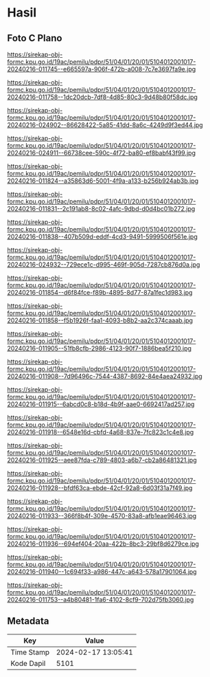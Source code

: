 # Hasil

## Foto C Plano

https://sirekap-obj-formc.kpu.go.id/19ac/pemilu/pdpr/51/04/01/20/01/5104012001017-20240216-011745--e665597a-906f-472b-a008-7c7e3697fa9e.jpg

https://sirekap-obj-formc.kpu.go.id/19ac/pemilu/pdpr/51/04/01/20/01/5104012001017-20240216-011758--1dc20dcb-7df8-4d85-80c3-9d48b80f58dc.jpg

https://sirekap-obj-formc.kpu.go.id/19ac/pemilu/pdpr/51/04/01/20/01/5104012001017-20240216-024902--86628422-5a85-41dd-8a6c-4249d9f3ed44.jpg

https://sirekap-obj-formc.kpu.go.id/19ac/pemilu/pdpr/51/04/01/20/01/5104012001017-20240216-024911--66738cee-590c-4f72-ba80-ef8babf43f99.jpg

https://sirekap-obj-formc.kpu.go.id/19ac/pemilu/pdpr/51/04/01/20/01/5104012001017-20240216-011824--a35863d6-5001-4f9a-a133-b256b924ab3b.jpg

https://sirekap-obj-formc.kpu.go.id/19ac/pemilu/pdpr/51/04/01/20/01/5104012001017-20240216-011831--2c191ab8-8c02-4afc-9dbd-d0d4bc01b272.jpg

https://sirekap-obj-formc.kpu.go.id/19ac/pemilu/pdpr/51/04/01/20/01/5104012001017-20240216-011838--407b509d-eddf-4cd3-9491-5999506f561e.jpg

https://sirekap-obj-formc.kpu.go.id/19ac/pemilu/pdpr/51/04/01/20/01/5104012001017-20240216-024932--729ece1c-d995-469f-905d-7287cb876d0a.jpg

https://sirekap-obj-formc.kpu.go.id/19ac/pemilu/pdpr/51/04/01/20/01/5104012001017-20240216-011854--d6f84fce-f89b-4895-8d77-87a1fec1d983.jpg

https://sirekap-obj-formc.kpu.go.id/19ac/pemilu/pdpr/51/04/01/20/01/5104012001017-20240216-011858--f5b1926f-faa1-4093-b8b2-aa2c374caaab.jpg

https://sirekap-obj-formc.kpu.go.id/19ac/pemilu/pdpr/51/04/01/20/01/5104012001017-20240216-011905--51fb8cfb-2986-4123-90f7-1886bea5f210.jpg

https://sirekap-obj-formc.kpu.go.id/19ac/pemilu/pdpr/51/04/01/20/01/5104012001017-20240216-011908--7d96496c-7544-4387-8692-84e4aea24932.jpg

https://sirekap-obj-formc.kpu.go.id/19ac/pemilu/pdpr/51/04/01/20/01/5104012001017-20240216-011915--6abcd0c8-b18d-4b9f-aae0-6692417ad257.jpg

https://sirekap-obj-formc.kpu.go.id/19ac/pemilu/pdpr/51/04/01/20/01/5104012001017-20240216-011918--6548e16d-cbfd-4a68-837e-7fc823c1c4e8.jpg

https://sirekap-obj-formc.kpu.go.id/19ac/pemilu/pdpr/51/04/01/20/01/5104012001017-20240216-011925--aee87fda-c789-4803-a6b7-cb2a86481321.jpg

https://sirekap-obj-formc.kpu.go.id/19ac/pemilu/pdpr/51/04/01/20/01/5104012001017-20240216-011928--bfdf63ca-ebde-42cf-92a8-6d03f31a7f49.jpg

https://sirekap-obj-formc.kpu.go.id/19ac/pemilu/pdpr/51/04/01/20/01/5104012001017-20240216-011933--366f8b4f-309e-4570-83a8-afb1eae96463.jpg

https://sirekap-obj-formc.kpu.go.id/19ac/pemilu/pdpr/51/04/01/20/01/5104012001017-20240216-011936--694ef404-20aa-422b-8bc3-29bf8d6279ce.jpg

https://sirekap-obj-formc.kpu.go.id/19ac/pemilu/pdpr/51/04/01/20/01/5104012001017-20240216-011940--1c694f33-a986-447c-a643-578a17901064.jpg

https://sirekap-obj-formc.kpu.go.id/19ac/pemilu/pdpr/51/04/01/20/01/5104012001017-20240216-011753--a4b80481-1fa6-4102-8cf9-702d75fb3060.jpg


## Metadata

| Key        | Value               |
| ---------- | ------------------- |
| Time Stamp | 2024-02-17 13:05:41 |
| Kode Dapil | 5101                |



